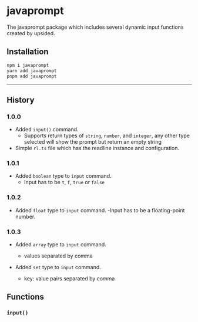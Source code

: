 # javaprompt
The javaprompt package which includes several dynamic input functions created by upsided.

## Installation
```bash
npm i javaprompt
yarn add javaprompt
pnpm add javaprompt
```
---


## History
### 1.0.0
- Added `input()` command.
    - Supports return types of `string`, `number`, and `integer`, any other type selected will show the prompt but return an empty string
- Simple `rl.ts` file which has the readline instance and configuration.

### 1.0.1
- Added `boolean` type to `input` command.
    - Input has to be `t`, `f`, `true` or `false`

### 1.0.2
- Added `float` type to `input` command.
    -Input has to be a floating-point number.

### 1.0.3
- Added `array` type to `input` command.
    - values separated by comma

- Added `set` type to `input` command.
    - key: value pairs separated by comma

## Functions

### `input()`

